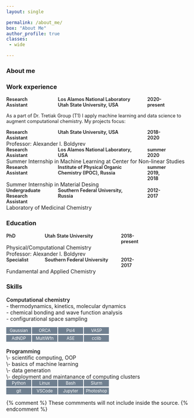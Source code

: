 ```yaml
---
layout: single

permalink: /about_me/
box: "About Me"
author_profile: true
classes: 
 - wide 

---
```

<style>
 
 
.box {
  display: grid;
  grid-template-columns: 6em 6em 6em 6em;
  gap: 0.2em 0.2em;
  font-size: 0.8em;  
}

.box1 {
  display: grid;
  grid-template-columns: 8em 16em 5em;
  gap: 0.2em 0.2em;
  font-size: 0.9em;  
}

.box_ed {
  display: grid;
  grid-template-columns: 8em 16em 5em;
  gap: 3em;
  font-size: 0.9em;  
}

.box_w_d {
  display: grid;
  grid-template-columns: 40em;
  font-size: 0.9em;  
}


.box_item1 {
  text-align: left;
  font-weight: 600;
}

.sp {
   white-space: pre;
     font-weight: 600;
}

.box_item {
  text-align: center;
  color: white;
  background-color:slategray;
  padding: 0.2em 0em 0.2em 0em;
}

table  {
  border: none;
  table-layout: fixed;
  border-collapse:collapse;
  font-size: 0.8em; 
  font-weight: 400;
}
 tr, td {
    border: none;
}
.w {
  max-width: 30ch;
 word-wrap: break-word;
}

</style>

### About me

### Work experience
<div class="box_ed">
  <div class="box_item1">Research<br/> Assistant</div>
  <div class="box_item1">Los Alamos National Laboratory<br/>Utah State University, USA</div>
  <div class="box_item1">2020-present</div>
</div>

<span class="box_w_d">As a part of Dr. Tretiak Group (T1) I apply machine learning and data science to augment computational chemistry.
My projects focus:


<div class="box_ed">
  <div class="box_item1">Research<br/> Assistant</div>
  <div class="box_item1">Utah State University, USA</div>
  <div class="box_item1">2018-<br/>2020</div>
</div>
Professor:  Alexander I. Boldyrev<br/>

<div class="box_ed">
  <div class="box_item1">Research<br/> Assistant</div>
  <div class="box_item1">Los Alamos National Laboratory, USA</div>
  <div class="box_item1">summer 2020</div>
</div>
Summer Internship in Machine Learning at Center for Non-linear Studies<br/>

<div class="box_ed">
  <div class="box_item1">Research<br/> Assistant</div>
  <div class="box_item1">Institute of Physical Organic Chemistry (IPOC), Russia</div>
  <div class="box_item1">summer 2019, 2018</div>
</div>
Summer Internship in Material Desing<br/>

<div class="box_ed">
  <div class="box_item1">Undergraduate<br/> Research Assistant </div>
  <div class="box_item1">Southern Federal University, Russia</div>
  <div class="box_item1">2012-2017</div>
</div>
Laboratory of Medicinal Chemistry<br/>

### Education

<div class="box1">
  <div class="box_item1">PhD</div>
  <div class="box_item1">Utah State University</div>
  <div class="box_item1">2018-present</div>
</div>
Physical/Computational Chemistry<br/>
Professor:  Alexander I. Boldyrev<br/> 

<div class="box1">
  <div class="box_item1">Specialist</div>
  <div class="box_item1">Southern Federal University</div>
  <div class="box_item1"> 2012-2017</div>
</div>
Fundamental and Applied Chemistry<br/>



### Skills
<span class="sp">Computational chemistry</span><br/>
\- thermodynamics, kinetics, molecular dynamics<br/>
\- chemical bonding and wave function analysis<br/>
\- configurational space sampling<br/>

<div class="box">
  <div class="box_item">Gaussian</div>
  <div class="box_item">ORCA</div>
  <div class="box_item">Psi4</div>
  <div class="box_item">VASP</div>
  <div class="box_item">AdNDP</div>
  <div class="box_item">MultiWfn</div>
  <div class="box_item">ASE</div>
  <div class="box_item">cclib</div>
</div>
<br/>
<span class="sp">Programming</span><br/>
\- scientific computing, OOP<br/>
\- basics of machine learning<br/>
\- data generation<br/>
\- deployment and maintanance of computing clusters<br/>

<div class="box">
  <div class="box_item">Python</div>
  <div class="box_item">Linux</div>
  <div class="box_item">Bash</div>
  <div class="box_item">Slurm</div>
  <div class="box_item">git</div>
  <div class="box_item">VSCode</div>
  <div class="box_item">Jupyter</div>
  <div class="box_item">Photoshop</div>
</div>

{% comment %} 
    These commments will not include inside the source.
{% endcomment %}